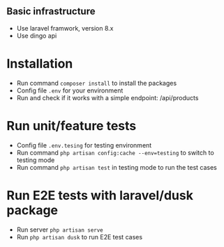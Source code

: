 ## Basic infrastructure
- Use laravel framwork, version 8.x
- Use dingo api

# Installation
- Run command ```composer install``` to install the packages
- Config file ```.env``` for your environment
- Run and check if it works with a simple endpoint: /api/products

# Run unit/feature tests
- Config file ```.env.tesing``` for testing environment
- Run command ```php artisan config:cache --env=testing``` to switch to testing mode
- Run command ```php artisan test``` in testing mode to run the test cases

# Run E2E tests with laravel/dusk package
- Run server ```php artisan serve```
- Run ```php artisan dusk``` to run E2E test cases
